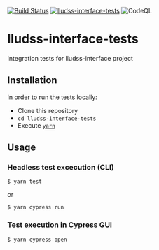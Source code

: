 [![Build Status](https://travis-ci.com/ugent-library/lludss-interface-tests.svg?branch=master)](https://travis-ci.com/ugent-library/lludss-interface-tests)
[![lludss-interface-tests](https://img.shields.io/endpoint?url=https://dashboard.cypress.io/badge/simple/npac3t&style=flat&logo=cypress)](https://dashboard.cypress.io/projects/npac3t/runs)
![CodeQL](https://github.com/ugent-library/lludss-interface-tests/workflows/CodeQL/badge.svg)

# lludss-interface-tests

Integration tests for lludss-interface project

## Installation

In order to run the tests locally:

- Clone this repository
- `cd lludss-interface-tests`
- Execute [`yarn`](https://yarnpkg.com/)

## Usage

### Headless test excecution (CLI)

```
$ yarn test
```

or

```
$ yarn cypress run
```

### Test execution in Cypress GUI

```
$ yarn cypress open
```
